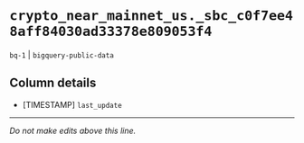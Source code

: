 # `crypto_near_mainnet_us._sbc_c0f7ee48aff84030ad33378e809053f4`
`bq-1` | `bigquery-public-data`

## Column details
* [TIMESTAMP] `last_update`

-------------------------------------------------------------------------------
*Do not make edits above this line.*
